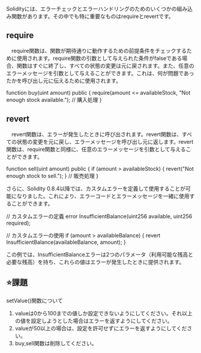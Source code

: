 Solidityには、エラーチェックとエラーハンドリングのためのいくつかの組み込み関数があります。その中でも特に重要なものはrequireとrevertです。

## require
　require関数は、関数が期待通りに動作するための前提条件をチェックするために使用されます。require関数の引数として与えられた条件がfalseである場合、関数はすぐに終了し、すべての状態の変更は元に戻されます。また、任意のエラーメッセージを引数として与えることができます。これは、何が問題であったかを呼び出し元に伝えるために使用されます。

function buy(uint amount) public {
    require(amount <= availableStock, "Not enough stock available.");
    // 購入処理
}


## revert
　revert関数は、エラーが発生したときに呼び出されます。revert関数は、すべての状態の変更を元に戻し、エラーメッセージを呼び出し元に返します。revert関数は、require関数と同様に、任意のエラーメッセージを引数として与えることができます。

function sell(uint amount) public {
    if (amount > availableStock) {
        revert("Not enough stock to sell.");
    }
    // 販売処理
}

さらに、Solidity 0.8.4以降では、カスタムエラーを定義して使用することが可能になりました。これにより、エラーコードとエラーメッセージを一緒に使用することができます。


// カスタムエラーの定義
error InsufficientBalance(uint256 available, uint256 required);

// カスタムエラーの使用
if (amount > availableBalance) {
    revert InsufficientBalance(availableBalance, amount);
}

この例では、InsufficientBalanceエラーは2つのパラメータ（利用可能な残高と必要な残高）を持ち、これらの値はエラーが発生したときに提供されます。


## ⭐️課題
setValue()関数について
1. valueは0から100までの値しか設定できないようにしてください。それ以上の値を設定しようとした場合はエラーを返すようにしてください。
1. valueが50以上の場合は、設定を許可せずにエラーを返すようにしてください。
2. buy,sell関数は削除してください。
